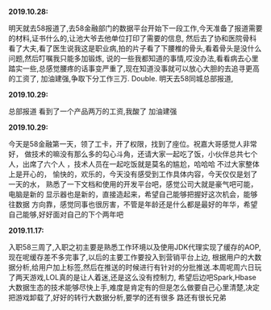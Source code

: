 **2019.10.28:**
  
  明天就去58报道了,去58金融部门的数据平台开始下一段工作,今天准备了报道需要的材料,证书什么的,让池大爷去他单位打印了需要的信息,
  然后去了协和医院骨科看了大夫,看了医生说我这是职业病,拍的片子看了下腰椎的骨头,看着骨头是没什么问题,然后叮嘱我只能多加锻炼,
  说的一些我都知道的事情,哎没办法,看看病去心里踏实一些,总感觉腰疼的话事变严重了,现在知道没事就可以放心大胆的去追寻更高的工资了,
  加油建强,争取下分工作三万. Double.
  明天去58同城总部报道,
  
   **2019.10.29:**
   
   总部报道 看到了一个产品两万的工资,我酸了  加油建强
   
   **2019.10.29:**
   
   今天是58金融第一天，领了工卡，开了权限，找到了座位。祝嘉大哥感觉人非常好，
   做技术的嘛没有那么多的勾心斗角，还请大家一起吃了饭，小伙伴总共七个人，出席了六个人
   ，技术人员在一起吃饭就是莫名的尴尬，哈哈哈  不过大家整体上是开心的，
   愉快的，欢乐的，今天没有感受到工作具体内容，今天仅仅是划了一天的水，
   熟悉了一下文档和使用的开发平台吧，感觉公司大就是豪气吧可能，电脑是新的
   显示器也是新的，直接造起来，希望自己能够把握好这次机会，能够往数据
   方向靠，感觉同事也很厉害，不管是年龄还是什么都是最好的年华，希望自己能够,好好面对自己的下个两年吧
   
   **2019.11.17:**
   
   入职58三周了,入职之初主要是熟悉工作环境以及使用JDK代理实现了缓存的AOP,现在呢缓存差不多完事了,以后的主要工作要投入到营销平台上边,
   根据用户的大数据分析,给用户加上标签,然后在推送的时候进行有针对的分批推送.本周呢周六日玩了两天游戏,LOL真的是让人着迷,还是这么没有控制力,
   希望后边吧Spark,Hbase大数据生态的技术能够尽快上手,难度是肯定有的但是怎么做要自己心里清楚,决定把游戏卸载了,好好的转行大数据分析,要学的还有很多 
   路还有很长兄弟
